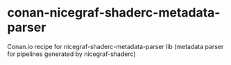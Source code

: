 # conan-nicegraf-shaderc-metadata-parser
Conan.io recipe for nicegraf-shaderc-metadata-parser lib (metadata parser for pipelines generated by nicegraf-shaderc)
